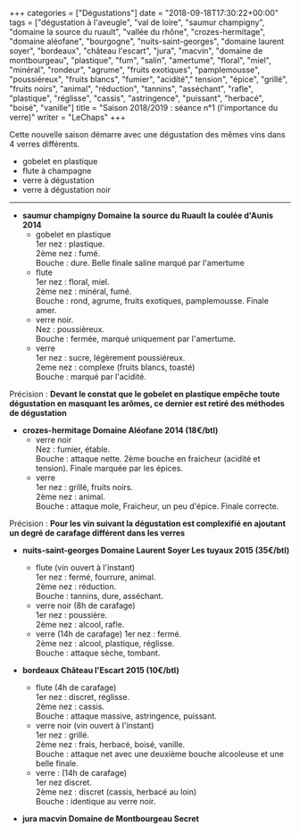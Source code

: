 +++
categories = ["Dégustations"]
date = "2018-09-18T17:30:22+00:00"
tags = ["dégustation à l'aveugle", "val de loire", "saumur champigny", "domaine la source du ruault", "vallée du rhône", "crozes-hermitage", "domaine aléofane", "bourgogne", "nuits-saint-georges", "domaine laurent soyer", "bordeaux", "château l'escart", "jura", "macvin", "domaine de montbourgeau", "plastique", "fum", "salin", "amertume", "floral", "miel", "minéral", "rondeur", "agrume", "fruits exotiques", "pamplemousse", "poussiéreux", "fruits blancs", "fumier", "acidité"," tension", "épice", "grillé", "fruits noirs", "animal", "réduction", "tannins", "asséchant", "rafle", "plastique", "réglisse", "cassis", "astringence", "puissant", "herbacé", "boisé", "vanille"] 
title = "Saison 2018/2019 : séance n°1 (l'importance du verre)"
writer = "LeChaps"
+++

Cette nouvelle saison démarre avec une dégustation des mêmes vins dans 4 verres différents.

* gobelet en plastique
* flute à champagne
* verre à dégustation
* verre à dégustation noir

---

* **saumur champigny Domaine la source du Ruault la coulée d'Aunis 2014**
  * gobelet en plastique  
  1er nez : plastique.  
  2ème nez : fumé.  
  Bouche : dure. Belle finale saline marqué par l'amertume
  * flute  
  1er nez : floral, miel.  
  2ème nez : minéral, fumé.  
  Bouche : rond, agrume, fruits exotiques, pamplemousse. Finale amer.
  * verre noir.  
  Nez : poussièreux.  
  Bouche : fermée, marqué uniquement par l'amertume.
  * verre  
  1er nez : sucre, légèrement poussiéreux.  
  2eme nez : complexe (fruits blancs, toasté)  
  Bouche : marqué par l'acidité.

Précision : **Devant le constat que le gobelet en plastique empêche toute dégustation en masquant les arômes, ce dernier est retiré des méthodes de dégustation**

* **crozes-hermitage Domaine Aléofane 2014 (18€/btl)**
  * verre noir  
  Nez : fumier, étable.  
  Bouche : attaque nette. 2ème bouche en fraicheur (acidité et tension). Finale marquée par les épices.
  * verre  
  1er nez : grillé, fruits noirs.  
  2ème nez : animal.  
  Bouche : attaque mole, Fraicheur, un peu d'épice. Finale correcte.

Précision : **Pour les vin suivant la dégustation est complexifié en ajoutant un degré de carafage différent dans les verres**

* **nuits-saint-georges Domaine Laurent Soyer Les tuyaux 2015 (35€/btl)** <i class="fa fa-minus-circle"></i>
  * flute (vin ouvert à l'instant)  
  1er nez : fermé, fourrure, animal.  
  2ème nez : réduction.  
  Bouche : tannins, dure, asséchant.
  * verre noir (8h de carafage)  
  1er nez : poussière.  
  2ème nez : alcool, rafle.
  * verre (14h de carafage)
  1er nez : fermé.  
  2ème nez : alcool, plastique, réglisse.  
  Bouche : attaque sèche, tombant.

* **bordeaux Château l'Escart 2015 (10€/btl)**
  * flute (4h de carafage)  
  1er nez : discret, réglisse.  
  2ème nez : cassis.  
  Bouche : attaque massive, astringence, puissant.
  * verre noir (vin ouvert à l'instant)  
  1er nez : grillé.  
  2ème nez : frais, herbacé, boisé, vanille.  
  Bouche : attaque net avec une deuxième bouche alcooleuse et une belle finale.
  * verre : (14h de carafage)  
  1er nez discret.  
  2ème nez : discret (cassis, herbacé au loin)  
  Bouche : identique au verre noir.

* **jura macvin Domaine de Montbourgeau Secret <i class="fa fa-plus-circle"></i> <i class="fa fa-plus-circle"></i>**
